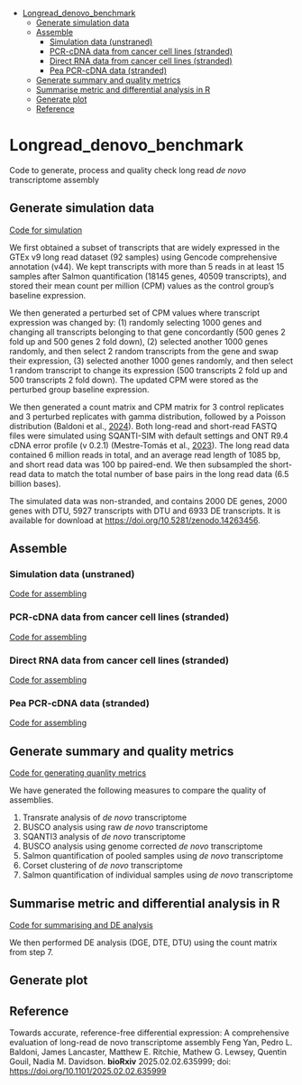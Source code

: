 - [Longread\_denovo\_benchmark](#longread_denovo_benchmark)
  - [Generate simulation data](#generate-simulation-data)
  - [Assemble](#assemble)
    - [Simulation data (unstraned)](#simulation-data-unstraned)
    - [PCR-cDNA data from cancer cell lines (stranded)](#pcr-cdna-data-from-cancer-cell-lines-stranded)
    - [Direct RNA data from cancer cell lines (stranded)](#direct-rna-data-from-cancer-cell-lines-stranded)
    - [Pea PCR-cDNA data (stranded)](#pea-pcr-cdna-data-stranded)
  - [Generate summary and quality metrics](#generate-summary-and-quality-metrics)
  - [Summarise metric and differential analysis in R](#summarise-metric-and-differential-analysis-in-r)
  - [Generate plot](#generate-plot)
  - [Reference](#reference)


# Longread_denovo_benchmark
Code to generate, process and quality check long read *de novo* transcriptome assembly

## Generate simulation data
[Code for simulation](simulation/)

We first obtained a subset of transcripts that are widely expressed in the GTEx v9 long read dataset (92 samples) using Gencode comprehensive annotation (v44). We kept transcripts with more than 5 reads in at least 15 samples after Salmon quantification (18145 genes, 40509 transcripts), and stored their mean count per million (CPM) values as the control group’s baseline expression. 

We then generated a perturbed set of CPM values where transcript expression was changed by: (1) randomly selecting 1000 genes and changing all transcripts belonging to that gene concordantly (500 genes 2 fold up and 500 genes 2 fold down), (2) selected another 1000 genes randomly, and then select 2 random transcripts from the gene and swap their expression, (3) selected another 1000 genes randomly, and then select 1 random transcript to change its expression (500 transcripts 2 fold up and 500 transcripts 2 fold down). The updated CPM were stored as the perturbed group baseline expression. 

We then generated a count matrix and CPM matrix for 3 control replicates and 3 perturbed replicates with gamma distribution, followed by a Poisson distribution (Baldoni et al., [2024](https://doi.org/10.1093/nar/gkad1167)). Both long-read and short-read FASTQ files were simulated using SQANTI-SIM with default settings and ONT R9.4 cDNA error profile (v 0.2.1) (Mestre-Tomás et al., [2023](https://doi.org/10.1186/s13059-023-03127-0)). The long read data contained 6 million reads in total, and an average read length of 1085 bp, and short read data was 100 bp paired-end. We then subsampled the short-read data to match the total number of base pairs in the long read data (6.5 billion bases). 

The simulated data was non-stranded, and contains 2000 DE genes, 2000 genes with DTU, 5927 transcripts with DTU and 6933 DE transcripts. It is available for download at https://doi.org/10.5281/zenodo.14263456.  


## Assemble 

### Simulation data (unstraned)
[Code for assembling](assemble/simulation/)

### PCR-cDNA data from cancer cell lines (stranded)
[Code for assembling](assemble/pcr_cdna/)

### Direct RNA data from cancer cell lines (stranded)
[Code for assembling](assemble/drna/)

### Pea PCR-cDNA data (stranded)
[Code for assembling](assemble/pea/)

## Generate summary and quality metrics
[Code for generating quanlity metrics](qc/)

We have generated the following measures to compare the quality of assemblies.
1. Transrate analysis of *de novo* transcriptome
2. BUSCO analysis using raw *de novo* transcriptome
3. SQANTI3 analysis of *de novo* transcriptome
4. BUSCO analysis using genome corrected *de novo* transcriptome
5. Salmon quantification of pooled samples using *de novo* transcriptome
6. Corset clustering of *de novo* transcriptome
7. Salmon quantification of individual samples using *de novo* transcriptome

## Summarise metric and differential analysis in R
[Code for summarising and DE analysis](R/)

We then performed DE analysis (DGE, DTE, DTU) using the count matrix from step 7.

## Generate plot

## Reference
Towards accurate, reference-free differential expression: A comprehensive evaluation of long-read de novo transcriptome assembly
Feng Yan, Pedro L. Baldoni, James Lancaster, Matthew E. Ritchie, Mathew G. Lewsey, Quentin Gouil, Nadia M. Davidson.
**bioRxiv** 2025.02.02.635999; doi: https://doi.org/10.1101/2025.02.02.635999
